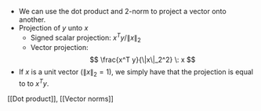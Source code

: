 - We can use the dot product and 2-norm to project a vector onto another.
- Projection of $y$ unto $x$
	- Signed scalar projection: $x^T y / \|x\|_2$
	- Vector projection: 
$$
\frac{x^T y}{\|x\|_2^2} \: x
$$
- If $x$ is a unit vector ($\|x\|_2=1$), we simply have that the projection is equal to to $x^Ty$.

[[Dot product]], [[Vector norms]]